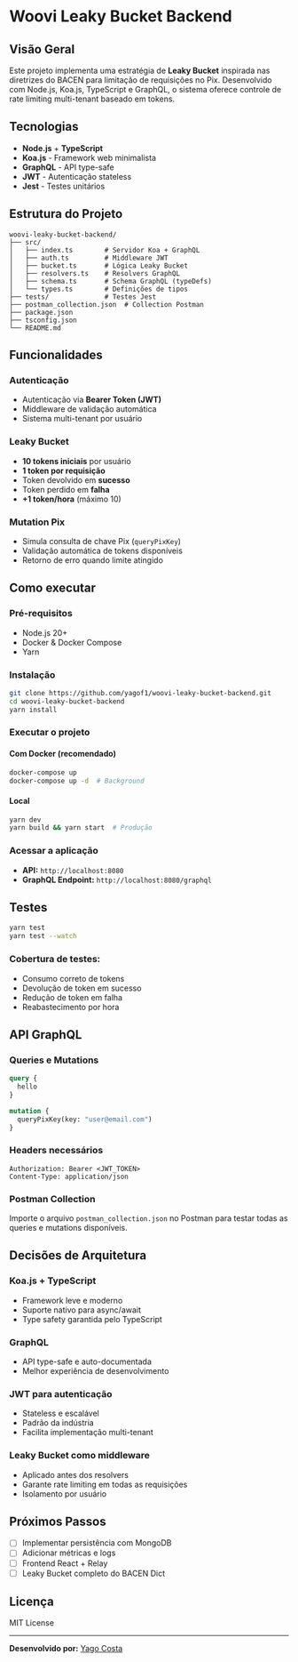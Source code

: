 # Woovi Leaky Bucket Backend

## Visão Geral

Este projeto implementa uma estratégia de **Leaky Bucket** inspirada nas diretrizes do BACEN para limitação de requisições no Pix. Desenvolvido com Node.js, Koa.js, TypeScript e GraphQL, o sistema oferece controle de rate limiting multi-tenant baseado em tokens.

## Tecnologias

- **Node.js** + **TypeScript**
- **Koa.js** - Framework web minimalista
- **GraphQL** - API type-safe
- **JWT** - Autenticação stateless
- **Jest** - Testes unitários

## Estrutura do Projeto

```
woovi-leaky-bucket-backend/
├── src/
│   ├── index.ts        # Servidor Koa + GraphQL
│   ├── auth.ts         # Middleware JWT
│   ├── bucket.ts       # Lógica Leaky Bucket
│   ├── resolvers.ts    # Resolvers GraphQL
│   ├── schema.ts       # Schema GraphQL (typeDefs)
│   └── types.ts        # Definições de tipos
├── tests/              # Testes Jest
├── postman_collection.json  # Collection Postman
├── package.json
├── tsconfig.json
└── README.md
```

## Funcionalidades

### Autenticação
- Autenticação via **Bearer Token (JWT)**
- Middleware de validação automática
- Sistema multi-tenant por usuário

### Leaky Bucket
- **10 tokens iniciais** por usuário
- **1 token por requisição**
- Token devolvido em **sucesso**
- Token perdido em **falha**
- **+1 token/hora** (máximo 10)

### Mutation Pix
- Simula consulta de chave Pix (`queryPixKey`)
- Validação automática de tokens disponíveis
- Retorno de erro quando limite atingido

## Como executar

### Pré-requisitos
- Node.js 20+
- Docker & Docker Compose
- Yarn

### Instalação
```bash
git clone https://github.com/yagof1/woovi-leaky-bucket-backend.git
cd woovi-leaky-bucket-backend
yarn install
```

### Executar o projeto

#### Com Docker (recomendado)
```bash
docker-compose up
docker-compose up -d  # Background
```

#### Local
```bash
yarn dev
yarn build && yarn start  # Produção
```

### Acessar a aplicação
- **API:** `http://localhost:8080`
- **GraphQL Endpoint:** `http://localhost:8080/graphql`

## Testes

```bash
yarn test
yarn test --watch
```

### Cobertura de testes:
- Consumo correto de tokens
- Devolução de token em sucesso
- Redução de token em falha
- Reabastecimento por hora

## API GraphQL

### Queries e Mutations
```graphql
query {
  hello
}

mutation {
  queryPixKey(key: "user@email.com")
}
```

### Headers necessários
```
Authorization: Bearer <JWT_TOKEN>
Content-Type: application/json
```

### Postman Collection
Importe o arquivo `postman_collection.json` no Postman para testar todas as queries e mutations disponíveis.

## Decisões de Arquitetura

### **Koa.js + TypeScript**
- Framework leve e moderno
- Suporte nativo para async/await
- Type safety garantida pelo TypeScript

### **GraphQL**
- API type-safe e auto-documentada
- Melhor experiência de desenvolvimento

### **JWT para autenticação**
- Stateless e escalável
- Padrão da indústria
- Facilita implementação multi-tenant

### **Leaky Bucket como middleware**
- Aplicado antes dos resolvers
- Garante rate limiting em todas as requisições
- Isolamento por usuário

## Próximos Passos

- [ ] Implementar persistência com MongoDB
- [ ] Adicionar métricas e logs
- [ ] Frontend React + Relay
- [ ] Leaky Bucket completo do BACEN Dict

## Licença

MIT License

---

**Desenvolvido por:** [Yago Costa](mailto:yagof_costa@hotmail.com)

